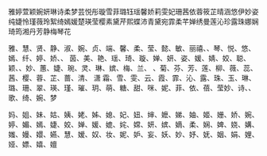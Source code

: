 

雅婷萱颖婉妍琳诗柔梦芸悦彤璇雪菲璐钰瑶馨娇莉雯妃珊茜依蓉筱芷晴涵悠伊妙姿纯婕怜瑾薇玲絮绮嫣媛楚瑛莹樱素黛芹熙蝶沛青黛宛霏柔芊婵绣曼莲沁珍露珠娜娴琦筠湘丹芳静梅琴花


雅、慧、贤、静、淑、婉、贞、端、馨、柔、莹、懿、敏、丽禧、、琴、悦、悠、嫣、纤、婷、娇、、 茵、美、艳、瑶、琦、璇、婵、妍、姿、媛、婧、姣、聪、颖、、妙、蕙、婕、琬、灵、琳、嫔、梅、兰、 、菊、芬、芳、莲、柳、薇、蕊、茜、樱、蓉、芷、蔷、清、 潇 霜、雪、雯、云、霞、霏、沁、露、珠、玉、琳、 璐、珊、翠、瑛、瑾、璀、玥、萌、糖、甜、咪、妮、菲、依、蓓、莹妙、诗、、歌、绮、婉、梦


妈、姐、妹、姑、姨、姥、姊、媳、妃、妞、婶、嬷、娣、妯、姬、姗、娇、婉、婷、媚、嫣、婕、姣、婵、媛、媲、姹、嫦、妍、嫔、嫡、柔、娴、婢、娆、媾、媸、嫚、嬛、嬿、慧、嫒、奴、妆、妮、妒、妄、妖、妙、妤、妩、姻、娟、娌、娅、嫖、嬉、嬗